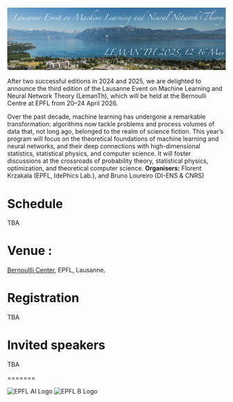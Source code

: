 ![program](lemanTh.jpg)

After two successful editions in 2024 and 2025, we are delighted to announce the third edition of the Lausanne Event on Machine Learning and Neural Network Theory (LemanTh), which will be held at the Bernoulli Centre at EPFL from 20–24 April 2026.

Over the past decade, machine learning has undergone a remarkable transformation: algorithms now tackle problems and process volumes of data that, not long ago, belonged to the realm of science fiction. This year’s program will focus on the theoretical foundations of machine learning and neural networks, and their deep connections with high-dimensional statistics, statistical physics, and computer science. It will foster discussions at the crossroads of probability theory, statistical physics, optimization, and theoretical computer science.
__Organisers:__ Florent Krzakala (EPFL, IdePhics Lab.), and Bruno Loureiro (DI-ENS & CNRS)

# Schedule

TBA

# Venue :

[Bernoullli Center](https://bernoulli.epfl.ch/), EPFL, Lausanne.

# Registration

TBA

# Invited speakers

TBA

=======

<img src="https://ai.epfl.ch/wp-content/uploads/logo-black.svg" alt="EPFL AI Logo" width="200">
<img src="https://bernoulli.epfl.ch/wp-content/uploads/2022/09/Bernoulli-Center-Logo-Black-Subtitle_1@4x.png" alt="EPFL B Logo" width="200">